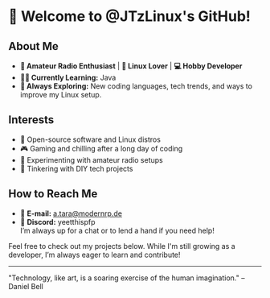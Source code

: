 # 👋 Welcome to @JTzLinux's GitHub!

## About Me
- **📡 Amateur Radio Enthusiast** | **🐧 Linux Lover** | **💻 Hobby Developer**
- **👨‍💻 Currently Learning:** Java
- **🌱 Always Exploring:** New coding languages, tech trends, and ways to improve my Linux setup.

## Interests
- 🔧 Open-source software and Linux distros
- 🎮 Gaming and chilling after a long day of coding
- 📶 Experimenting with amateur radio setups
- 🤖 Tinkering with DIY tech projects

## How to Reach Me
- 📧 **E-mail:** [a.tara@modernrp.de](mailto:a.tara@modernrp.de)
- 💬 **Discord:** yeetthispfp  
I’m always up for a chat or to lend a hand if you need help!

Feel free to check out my projects below. While I'm still growing as a developer, I’m always eager to learn and contribute!

---
"Technology, like art, is a soaring exercise of the human imagination." – Daniel Bell
